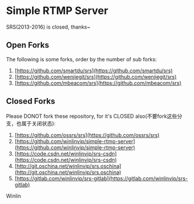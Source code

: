 Simple RTMP Server
==================

SRS(2013-2016) is closed, thanks~

## Open Forks

The following is some forks, order by the number of sub forks:

1. [https://github.com/smartdu/srs](https://github.com/smartdu/srs)
1. [https://github.com/wenjiegit/srs](https://github.com/wenjiegit/srs)
1. [https://github.com/mbeacom/srs](https://github.com/mbeacom/srs)

## Closed Forks

Please DONOT fork these repository, for it's CLOSED also(不要fork这些分支，也属于关闭状态):

1. [https://github.com/ossrs/srs](https://github.com/ossrs/srs)
1. [https://github.com/winlinvip/simple-rtmp-server](https://github.com/winlinvip/simple-rtmp-server)
1. [https://code.csdn.net/winlinvip/srs-csdn](https://code.csdn.net/winlinvip/srs-csdn)
1. [http://git.oschina.net/winlinvip/srs.oschina](http://git.oschina.net/winlinvip/srs.oschina)
1. [https://gitlab.com/winlinvip/srs-gitlab](https://gitlab.com/winlinvip/srs-gitlab)

Winlin

